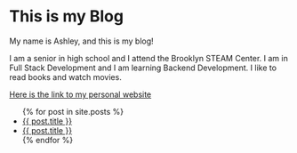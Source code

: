 # This is my Blog

My name is Ashley, and this is my blog!

I am a senior in high school and I attend the Brooklyn STEAM Center. I am in Full Stack Development and I am  learning Backend Development. I like to read books and watch movies. 

[Here is the link to my personal website](https://adalei1801.github.io/)

<ul>
  {% for post in site.posts %}
    <li>
      <a href="{{ post.url | relative_url }}">{{ post.title }}</a>
    </li>
    <li>
      <a href="{{ post.url | relative_url }}">{{ post.title }}</a>
    </li>
  {% endfor %}
</ul>